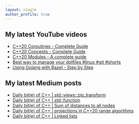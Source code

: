 ```yaml
---
layout: single
author_profile: true
---
```


## My latest YouTube videos

<ul>
<!--START_SECTION:youtube-->
<li><a href="https://www.youtube.com/watch?v=w-dmOHhBX9o">C++20 Coroutines - Complete Guide</a></li>
<li><a href="https://www.youtube.com/watch?v=1So7onMFxJM">C++20 Concepts  - Complete Guide</a></li>
<li><a href="https://www.youtube.com/watch?v=WRCwciJ5MTE">C++20 Modules - A complete guide</a></li>
<li><a href="https://www.youtube.com/watch?v=LHrB4TcU1JM">Best way to manage your dotfiles #linux #git #shorts</a></li>
<li><a href="https://www.youtube.com/watch?v=mXLrk0ipwz4">Using Golang with Bazel - Step by Step</a></li>
<!--END_SECTION:youtube-->
</ul>

## My latest Medium posts

<ul>
<!--START_SECTION:medium-->
<li><a href="https://medium.com/@simontoth/daily-bit-e-of-c-std-views-zip-transform-df28b1ff4718?source=rss-1e1de1006a93------2">Daily bit(e) of C++ | std::views::zip_transform</a></li>
<li><a href="https://medium.com/@simontoth/daily-bit-e-of-c-std-function-a8ad353d6ae1?source=rss-1e1de1006a93------2">Daily bit(e) of C++ | std::function</a></li>
<li><a href="https://medium.com/@simontoth/daily-bit-e-of-c-sum-of-distances-to-all-nodes-1f84dd82183?source=rss-1e1de1006a93------2">Daily bit(e) of C++ | Sum of distances to all nodes</a></li>
<li><a href="https://medium.com/@simontoth/daily-bit-e-of-c-projections-in-c-20-range-algorithms-5648d0fb16f5?source=rss-1e1de1006a93------2">Daily bit(e) of C++ | projections in C++20 range algorithms</a></li>
<li><a href="https://medium.com/@simontoth/daily-bit-e-of-c-linked-lists-f607b8a782f5?source=rss-1e1de1006a93------2">Daily bit(e) of C++ | Linked lists</a></li>
<!--END_SECTION:medium-->
</ul>